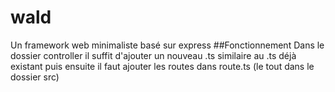 # wald
Un framework web minimaliste basé sur express
##Fonctionnement
Dans le dossier controller il suffit d'ajouter un nouveau .ts similaire au .ts déjà existant puis ensuite il faut ajouter les routes dans route.ts (le tout dans le dossier src)
